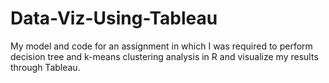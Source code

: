 # Data-Viz-Using-Tableau
My model and code for an assignment in which I was required to perform decision tree and k-means clustering analysis in R and visualize my results through Tableau. 
